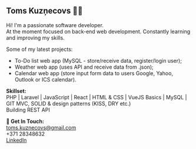 ## Toms Kuzņecovs 🧑‍💻
Hi! I'm a passionate software developer.    
At the moment focused on back-end web development. Constantly learning and improving my skills.


Some of my latest projects:
- To-Do list web app (MySQL - store/receive data, register/login user);
- Weather web app (uses API and receive data from .json);
- Calendar web app (store input form data to users Google, Yahoo, Outlook or ICS calendar).

**Skillset:**  
PHP | Laravel | JavaScript | React | HTML & CSS | VueJS Basics | MySQL | GIT 
MVC, SOLID & design patterns (KISS, DRY etc.)   
Building REST API  


**📱 Get In Touch:**  
toms.kuznecovs@gmail.com   
+371 28348632  
[LinkedIn](https://www.linkedin.com/in/toms-kuznecovs/ "LinkedIn")  


